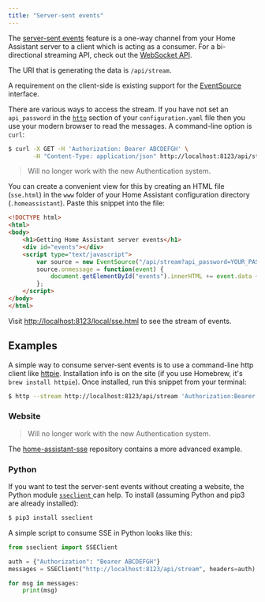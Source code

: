 ```yaml
---
title: "Server-sent events"
---
```


The [server-sent events](https://developer.mozilla.org/en-US/docs/Web/API/Server-sent_events/Using_server-sent_events) feature is a one-way channel from your Home Assistant server to a client which is acting as a consumer. For a bi-directional streaming API, check out the [WebSocket API](external_api_websocket.md).

The URI that is generating the data is `/api/stream`.

A requirement on the client-side is existing support for the [EventSource](https://developer.mozilla.org/en-US/docs/Web/API/EventSource) interface.

There are various ways to access the stream. If you have not set an `api_password` in the [`http`](https://www.home-assistant.io/components/http/) section of your `configuration.yaml` file then you use your modern browser to read the messages. A command-line option is `curl`:

```bash
$ curl -X GET -H 'Authorization: Bearer ABCDEFGH' \
       -H "Content-Type: application/json" http://localhost:8123/api/stream
```

> Will no longer work with the new Authentication system.

You can create a convenient view for this by creating an HTML file (`sse.html`) in the `www` folder of your Home Assistant configuration directory (`.homeassistant`). Paste this snippet into the file:

```html
<!DOCTYPE html>
<html>
<body>
    <h1>Getting Home Assistant server events</h1>
    <div id="events"></div>
    <script type="text/javascript">
        var source = new EventSource("/api/stream?api_password=YOUR_PASSWORD");
        source.onmessage = function(event) {
            document.getElementById("events").innerHTML += event.data + "<br>";
        };
    </script>
</body>
</html>
```

Visit [http://localhost:8123/local/sse.html](http://localhost:8123/local/sse.html) to see the stream of events.

## Examples

A simple way to consume server-sent events is to use a command-line http client like [httpie](https://httpie.org/). Installation info is on the site (if you use Homebrew, it's `brew install httpie`). Once installed, run this snippet from your terminal:

```bash
$ http --stream http://localhost:8123/api/stream 'Authorization:Bearer ABCDEFGH' content-type:application/json
```

### Website

> Will no longer work with the new Authentication system.

The [home-assistant-sse](https://github.com/fabaff/home-assistant-sse) repository contains a more advanced example.

### Python

If you want to test the server-sent events without creating a website, the Python module [`sseclient` ](https://pypi.python.org/pypi/sseclient/) can help. To install (assuming Python and pip3 are already installed):

```bash
$ pip3 install sseclient
```

A simple script to consume SSE in Python looks like this:

```python
from sseclient import SSEClient

auth = {"Authorization": "Bearer ABCDEFGH"}
messages = SSEClient("http://localhost:8123/api/stream", headers=auth)

for msg in messages:
    print(msg)
```
